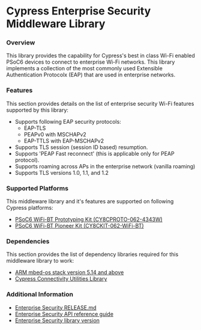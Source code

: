 # Cypress Enterprise Security Middleware Library

### Overview
This library provides the capability for Cypress's best in class Wi-Fi enabled 
PSoC6 devices to connect to enterprise Wi-Fi networks. This library implements 
a collection of the most commonly used Extensible Authentication Protocolx (EAP) 
that are used in enterprise networks. 

### Features
This section provides details on the list of enterprise security Wi-Fi features 
supported by this library:
* Supports following EAP security protocols: 
    * EAP-TLS
    * PEAPv0 with MSCHAPv2
    * EAP-TTLS with EAP-MSCHAPv2
* Supports TLS session (session ID based) resumption.
* Supports 'PEAP Fast reconnect' (this is applicable only for PEAP protocol).
* Supports roaming across APs in the enterprise network (vanilla roaming)
* Supports TLS versions 1.0, 1.1, and 1.2

### Supported Platforms
This middleware library and it's features are supported on following Cypress platforms:
* [PSoC6 WiFi-BT Prototyping Kit (CY8CPROTO-062-4343W)](https://www.cypress.com/documentation/development-kitsboards/psoc-6-wi-fi-bt-prototyping-kit-cy8cproto-062-4343w)
* [PSoC6 WiFi-BT Pioneer Kit (CY8CKIT-062-WiFi-BT)](https://www.cypress.com/documentation/development-kitsboards/psoc-6-wifi-bt-pioneer-kit-cy8ckit-062-wifi-bt)

### Dependencies
This section provides the list of dependency libraries required for this 
middleware library to work:
* [ARM mbed-os stack version 5.14 and above](https://os.mbed.com/mbed-os/releases)
* [Cypress Connectivity Utilities Library](https://github.com/cypresssemiconductorco/connectivity-utilities)

### Additional Information
* [Enterprise Security RELEASE.md](./RELEASE.md)
* [Enterprise Security API reference guide](./docs/api_reference_manual.html)
* [Enterprise Security library version](./version.txt)
